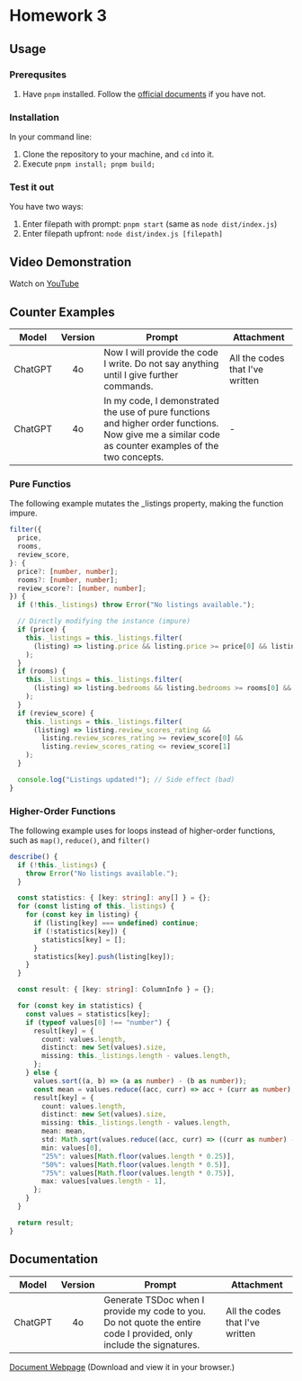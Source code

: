 # Homework 3

## Usage

### Prerequsites

1. Have `pnpm` installed. Follow the [official documents](https://pnpm.io/installation) if you have not.

### Installation

In your command line:

1. Clone the repository to your machine, and `cd` into it.
2. Execute `pnpm install; pnpm build;`

### Test it out

You have two ways:

1. Enter filepath with prompt: `pnpm start` (same as `node dist/index.js`)
2. Enter filepath upfront: `node dist/index.js [filepath]`

## Video Demonstration

Watch on [YouTube]()

## Counter Examples

|  Model  | Version | Prompt                                                                                                                                               | Attachment                      |
| :-----: | :-----: | ---------------------------------------------------------------------------------------------------------------------------------------------------- | ------------------------------- |
| ChatGPT |   4o    | Now I will provide the code I write. Do not say anything until I give further commands.                                                              | All the codes that I've written |
| ChatGPT |   4o    | In my code, I demonstrated the use of pure functions and higher order functions. Now give me a similar code as counter examples of the two concepts. | -                               |

### Pure Functios

The following example mutates the \_listings property, making the function impure.

```typescript
filter({
  price,
  rooms,
  review_score,
}: {
  price?: [number, number];
  rooms?: [number, number];
  review_score?: [number, number];
}) {
  if (!this._listings) throw Error("No listings available.");

  // Directly modifying the instance (impure)
  if (price) {
    this._listings = this._listings.filter(
      (listing) => listing.price && listing.price >= price[0] && listing.price <= price[1]
    );
  }
  if (rooms) {
    this._listings = this._listings.filter(
      (listing) => listing.bedrooms && listing.bedrooms >= rooms[0] && listing.bedrooms <= rooms[1]
    );
  }
  if (review_score) {
    this._listings = this._listings.filter(
      (listing) => listing.review_scores_rating &&
        listing.review_scores_rating >= review_score[0] &&
        listing.review_scores_rating <= review_score[1]
    );
  }

  console.log("Listings updated!"); // Side effect (bad)
}
```

### Higher-Order Functions

The following example uses for loops instead of higher-order functions, such as `map()`, `reduce()`, and `filter()`

```typescript
describe() {
  if (!this._listings) {
    throw Error("No listings available.");
  }

  const statistics: { [key: string]: any[] } = {};
  for (const listing of this._listings) {
    for (const key in listing) {
      if (listing[key] === undefined) continue;
      if (!statistics[key]) {
        statistics[key] = [];
      }
      statistics[key].push(listing[key]);
    }
  }

  const result: { [key: string]: ColumnInfo } = {};

  for (const key in statistics) {
    const values = statistics[key];
    if (typeof values[0] !== "number") {
      result[key] = {
        count: values.length,
        distinct: new Set(values).size,
        missing: this._listings.length - values.length,
      };
    } else {
      values.sort((a, b) => (a as number) - (b as number));
      const mean = values.reduce((acc, curr) => acc + (curr as number), 0) / values.length;
      result[key] = {
        count: values.length,
        distinct: new Set(values).size,
        missing: this._listings.length - values.length,
        mean: mean,
        std: Math.sqrt(values.reduce((acc, curr) => ((curr as number) - mean) ** 2 + acc, 0)),
        min: values[0],
        "25%": values[Math.floor(values.length * 0.25)],
        "50%": values[Math.floor(values.length * 0.5)],
        "75%": values[Math.floor(values.length * 0.75)],
        max: values[values.length - 1],
      };
    }
  }

  return result;
}
```

## Documentation

|  Model  | Version | Prompt                                                                                                              | Attachment                      |
| :-----: | :-----: | ------------------------------------------------------------------------------------------------------------------- | ------------------------------- |
| ChatGPT |   4o    | Generate TSDoc when I provide my code to you. Do not quote the entire code I provided, only include the signatures. | All the codes that I've written |

[Document Webpage](./docs/index.html)
(Download and view it in your browser.)
